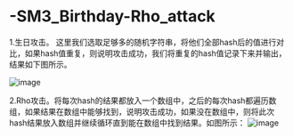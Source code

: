 # -SM3_Birthday-Rho_attack
1.生日攻击。
这里我们选取足够多的随机字符串，将他们全部hash后的值进行对比，如果hash值重复，则说明攻击成功，我们将重复的hash值记录下来并输出，结果如下图所示。

![image](https://user-images.githubusercontent.com/106589212/181059088-c7aea3a9-1472-4eb8-aa48-d120936d3131.png)

2.Rho攻击。将每次hash的结果都放入一个数组中，之后的每次hash都遍历数组，如果结果在数组中能够找到，说明攻击成功，如果没在数组中，则将此次hash结果放入数组并继续循环直到能在数组中找到结果。如图所示：
![image](https://user-images.githubusercontent.com/106589212/181059267-bde0de3a-85ac-4c0d-be3a-a34498166f78.png)
